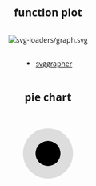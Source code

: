 
## function plot

![svg-loaders/graph.svg](https://cdn.jsdelivr.net/gh/YeeKal/img_land/blog/notes_img_backup/tool/imgs/svg-loaders/graph.svg)

- [svggrapher](http://dlippman.imathas.com/svg2/svggrapher.htm)

## pie chart

<div>
<div class="buttons"></div>
<svg width="100" height="100" class="chart">
    <circle r="25" cx="50" cy="50" class="pie"/>
  </svg>
<script>
var total = 158,
    buttons = document.querySelector('.buttons'),
    pie = document.querySelector('.pie'),
    activeClass = 'active';
var continents = {
  asia: 60,
  northAmerica : 5,
  southAmerica: 9,
  oceania: 1,
  africa: 15,
  europe: 12
};
// work out percentage as a result of total
var numberFixer = function(num){
  var result = ((num * total) / 100);
  return result;
}
// create a button for each country
for(property in continents){
  var newEl = document.createElement('button');
  newEl.innerText = property;
  newEl.setAttribute('data-name', property);
  buttons.appendChild(newEl);
}
// when you click a button setPieChart and setActiveClass
  buttons.addEventListener('click', function(e){
    if(e.target != e.currentTarget){
      var el = e.target,
          name = el.getAttribute('data-name');
      setPieChart(name);
      setActiveClass(el);
    }
    e.stopPropagation();
  });
var setPieChart = function(name){
  var number = continents[name],
      fixedNumber = numberFixer(number),
      result = fixedNumber + ' ' + total;
  
  pie.style.strokeDasharray = result;
}
var setActiveClass = function(el) {
  for(var i = 0; i < buttons.children.length; i++) {
    buttons.children[i].classList.remove(activeClass);
    el.classList.add(activeClass);
  }
}
// Set up default settings
setPieChart('asia');
setActiveClass(buttons.children[0]);
</script>
<style>
$primaryColor: #0074d9;
circle {
  fill: #ddd;
  stroke: $primaryColor;
  stroke-width: 50;
  stroke-dasharray: 0 158;
  transition: stroke-dasharray .3s ease;
}
svg {
  margin: 0 auto;
  transform: rotate(-90deg);
  background: #ddd;
  border-radius: 50%;
  display: block;
}
.buttons {
  margin-bottom: 30px;
}
button {
  text-transform: capitalize;
  font-size: 13px;
  cursor: pointer;
  -webkit-appearance: none;
  border: none;
  margin-right: 5px;
  background-color: transparent;
  padding: 5px 10px;
  outline: none;
  border-radius: 2px;
  transition: background-color .1s ease, color .2s ease;
  &:last-of-type {
    margin-right: 0;
  }
  &.active {
    font-weight: 400;
    background-color: $primaryColor;
    color: white;
  }
}
figcaption {
  margin-bottom: 20px;
  font-size: 22px;
  font-weight: bold;
  text-align: center;
}
body {
  display: flex;
  justify-content: center;
  align-items: center;
  flex-direction: column;
  font-family: 'Open Sans', sans-serif;
}
body, html {
  height: 100%;
}
</style>
</div>